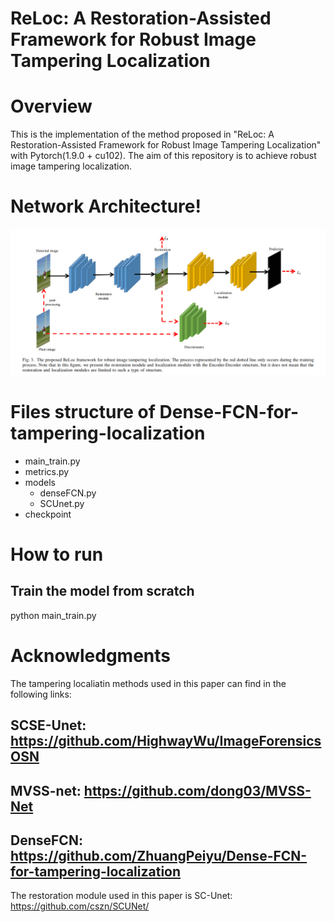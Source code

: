 # ReLoc: A Restoration-Assisted Framework for Robust Image Tampering Localization

# Overview
This is the implementation of the method proposed in "ReLoc: A Restoration-Assisted Framework for Robust Image Tampering Localization" with Pytorch(1.9.0 + cu102). The aim of this repository is to achieve robust image tampering localization.
# Network Architecture!
![image](https://github.com/ZhuangPeiyu/ReLoc/blob/main/models/ReLoc.png)
# Files structure of Dense-FCN-for-tampering-localization
- main_train.py
- metrics.py
- models
  - denseFCN.py
  - SCUnet.py
- checkpoint


# How to run
## Train the model from scratch
python main_train.py


# Acknowledgments
The tampering localiatin methods used in this paper can find in the following links:
## SCSE-Unet: https://github.com/HighwayWu/ImageForensicsOSN
## MVSS-net: https://github.com/dong03/MVSS-Net
## DenseFCN: https://github.com/ZhuangPeiyu/Dense-FCN-for-tampering-localization
The restoration module used in this paper is SC-Unet: https://github.com/cszn/SCUNet/
